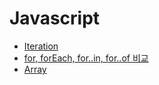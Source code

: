 # Javascript

-   [Iteration](https://kim-geonsik.notion.site/Iteration-96d3e1147aa3446aadcb22fa572dafd8)
-   [for, forEach, for..in, for..of 비교](https://kim-geonsik.notion.site/for-forEach-for-in-for-of-28b69c2e50f141e3979c2bc21e83f7c2)
-   [Array](https://kim-geonsik.notion.site/Array-256bc52b144c451aaf0c534d333466a0)
